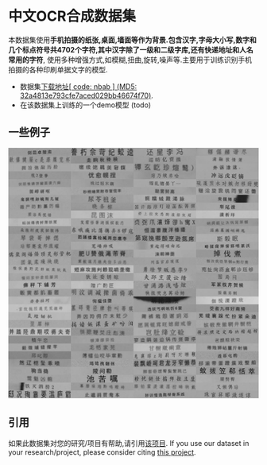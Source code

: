 # 中文OCR合成数据集

本数据集使用**手机拍摄的纸张,桌面,墙面等作为背景.包含汉字,字母大小写,数字和几个标点符号共4702个字符,其中汉字除了一级和二级字库,还有快递地址和人名常用的字符**, 使用多种增强方式,如模糊,扭曲,旋转,噪声等.主要用于训练识别手机拍摄的各种印刷单据文字的模型.

- 数据集[下载地址[ code: nbab ] (MD5: 32a4813e793cfe7aced029bb46674f70)](https://pan.baidu.com/s/1EqFie248zUWkvqhNtCUsvg).
- 在该数据集上训练的一个demo模型 (todo)

## 一些例子

![photowall](./materials/img_wall.jpg)

## 引用

如果此数据集对您的研究/项目有帮助,请引用[该项目](https://github.com/opconty/synthetic_Chinese_OCR_dataset).
If you use our dataset in your research/project, please consider citing [this project](https://github.com/opconty/synthetic_Chinese_OCR_dataset).
